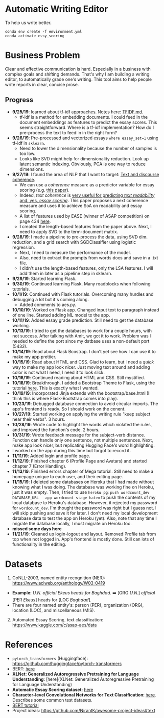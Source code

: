 # Automatic Writing Editor
To help us write better.

`conda env create -f environment.yml`  
`conda activate essy_scoring`

# Business Problem
Clear and effective communication is hard. Especially in a business with complex goals and shifting demands. That's why I am building a writing editor, to automatically grade one's writing. This tool aims to help people write reports in clear, concise prose.

## Progress
* __9/25/19__: learned about tf-idf approaches. Notes here: [TFIDF.md](notes/TFIDF.md).
  * tf-idf is a method for embedding documents. I could feed in the document embeddings as features to predict the essay scores. This seems straightforward. Where is a tf-idf implementation? How do I pre-process the text to feed in in the right form?
* __9/26/19__: Pre-processed and vectorized essays `where essay_set=1` using tf-idf in `sklearn`. 
  * Need to lower the dimensionality because the number of samples is too low. 
  * Looks like SVD might help for dimensionality reduction. Look up latent semantic indexing. Obviously, PCA is one way to reduce dimensions.
* __9/27/19__: I found the area of NLP that I want to target: [Text and discourse coherence](https://web.stanford.edu/~jurafsky/slp3/21.pdf). 
  * We can use a _coherence_ measure as a predictor variable for essay scoring (e.g. [this paper](https://www.aclweb.org/anthology/D13-1180)).
  * Indeed, _text coherence_ is [very useful for predicting _text readability_ and, yes, _essay scoring_](https://www.aclweb.org/anthology/D18-1464). This paper proposes a next coherence measure and uses it to achieve SoA on readability and essay scoring.
  * A list of features used by EASE (winner of ASAP competition) on page 434 [here](https://www.cs.cmu.edu/~ark/EMNLP-2015/proceedings/EMNLP/pdf/EMNLP049.pdf).
  * I created the length-based features from the paper above. Next, I need to apply SVD to the term-document matrix.
* __9/28/19__: I made a pipeline to pre-process the data, using SVD dim. reduction, and a grid search with SGDClassifier using logistic regression.
  * Next, I need to measure the performance of the model.
  * Also, need to extract the prompts from words docs and save in a .txt file.
  * I didn't use the length-based features, only the LSA features. I will add them in later as a pipeline step in sklearn.
* __9/29/19__: Started learning Flask.
* __9/30/19__: Continued learning Flask. Many roadblocks when following tutorials.
* __10/1/19__: Continued with Flask tutorials. Overcoming many hurdles and debugging a lot but it's coming along.
  * Added comments to aes.py.
* __10/10/19__: Worked on Flask app. Changed input text to paragraph instead of one line. Started adding ML model to the app.
* __10/11/19__: Added essay grade prediction. Still need to get the database working.
* __10/13/19__: I tried to get the databases to work for a couple hours, with not success. After talking with Amit, we got it to work. Problem was I needed to define the port since my datbase uses a non-default port (5433).
* __10/14/19__: Read about Flask Boostrap. I don't yet see how I can use it to make my app prettier.
* __10/15/19__: Read about HTML and CSS. Glad to learn, but I need a _quick_ way to make my app look nicer. Just moving text around and adding color is not what I need, I need it to look slick.
* __10/16/19__: Continued reading about HTML and CSS. Still mystified.
* __10/18/19__: Breakthrough. I added a Bootstrap Theme to Flask, using the tutorial [here](https://www.youtube.com/watch?v=3NsEGaCIT38). This is exactly what I wanted.
* __10/19/19__: Incorporated Jinja extends with the bootstrap/base.html (I think this is where Flask-Bootstrap comes into play).
* __10/23/19__: Debugged database connection to avoid circular imports. The app's frontend is ready. So I should work on the conent.
* __10/27/19__: Started working on applying the writing rule "keep subject near their verbs". 3 hours.
* __10/28/19__: Wrote code to highlight the words which violated the rules, and improved the function's code. 2 hours.
* __10/31/19__: Wrote feedback message for the subject-verb distance. Function can handle only one sentence, not multiple sentences. Next, make app look nicer, but replicating Hugging Face's word highlighting.
* I worked on the app during this time but forgot to record it.
* __11/11/19__: Added login and profile page.
* __11/12/19__: Finished chapter 6 (Profile Page and Avatars) and started chapter 7 (Error Handling).
* __11/13/19__: Finished errors chapter of Mega tutorial. Still need to make a homepage unique to each user, and their editing page.
* __11/15/19__: I deleted some databases on Heroku that I had made without knowing what I was doing. The database was working fine on Heroku, just it was empty. Then, I tried to use `heroku pg:push wordcount_dev DATABASE_URL --app wordcount-stage-hatem` to push the contents of my local database to Heroku's database. However, it rejected my password for `wordcount_dev`. I'm thought the password was right but I guess not. I will skip pushing and save it for later. I don't need my local development database data to test the app on Heroku (yet). Also, note that any time I migrate the database locally, I must migrate on Heroku too.
* __missed some days here__
* __11/21/19__: Cleaned up login-logout and layout. Removed Profile tab from top when not logged in. App's frontend is mostly done. Still can lots of functionality in the editing.


# Datasets
1. CoNLL-2003, named entity recognition (NER): https://www.aclweb.org/anthology/W03-0419
  * __Example__: _U.N. official Ekeus heads for Baghdad_. :arrow_right: [ORG _U.N._] _official_ [PER _Ekeus_] heads for [LOC _Baghdad_].
  * There are four named entity's: person (PER), organization (ORG), location (LOC), and miscellaneous (MIS).
2. Automated Essay Scoring, text classification: https://www.kaggle.com/c/asap-aes/data


# References
* `pytorch_transformers` (Huggingface): https://github.com/huggingface/pytorch-transformers
* BERT: [here](https://arxiv.org/pdf/1810.04805v2.pdf)
* __XLNet: Generalized Autoregressive Pretraining for Language Understanding__: [here](XLNet: Generalized Autoregressive Pretraining for Language Understanding)
* __Automatic Essay Scoring dataset__: [here](https://github.com/nusnlp/nea)
* __Character-level Convolutional Networks for Text Classification__: [here](https://papers.nips.cc/paper/5782-character-level-convolutional-networks-for-text-classification.pdf). Describes some common test datasets.
* [BERT tutorial](https://mccormickml.com/2019/05/14/BERT-word-embeddings-tutorial/)
* Project ideas: https://github.com/NirantK/awesome-project-ideas#text
